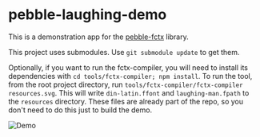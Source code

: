 # pebble-laughing-demo

This is a demonstration app for the [pebble-fctx](https://www.github.com/jrmobley/pebble-fctx) library.

This project uses submodules.  Use `git submodule update` to get them.

Optionally, if you want to run the fctx-compiler, you will need to install its dependencies with `cd tools/fctx-compiler; npm install`.  To run the tool, from the root project directory, run `tools/fctx-compiler/fctx-compiler resources.svg`.  This will write `din-latin.ffont` and `laughing-man.fpath` to the `resources` directory.  These files are already part of the repo, so you don't need to do this just to build the demo.

![Demo](http://jrmobley.github.io/pebble-laughing-demo/images/screenshot.png)
